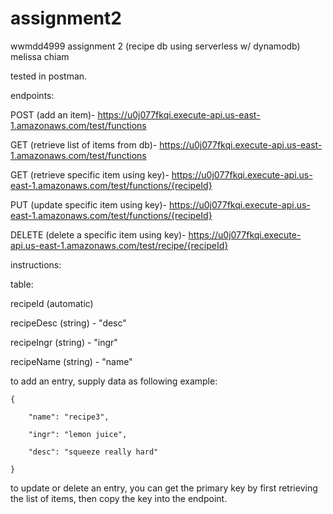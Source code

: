 # assignment2
wwmdd4999 assignment 2 (recipe db using serverless w/ dynamodb)
melissa chiam

tested in postman.

endpoints:

  POST (add an item)- https://u0j077fkqi.execute-api.us-east-1.amazonaws.com/test/functions
  
  GET (retrieve list of items from db)- https://u0j077fkqi.execute-api.us-east-1.amazonaws.com/test/functions
  
  GET (retrieve specific item using key)- https://u0j077fkqi.execute-api.us-east-1.amazonaws.com/test/functions/{recipeId}
  
  PUT (update specific item using key)- https://u0j077fkqi.execute-api.us-east-1.amazonaws.com/test/functions/{recipeId}
  
  DELETE (delete a specific item using key)- https://u0j077fkqi.execute-api.us-east-1.amazonaws.com/test/recipe/{recipeId}

instructions:

table:

recipeId (automatic)

recipeDesc (string) - "desc"

recipeIngr (string) - "ingr"

recipeName (string) - "name"

to add an entry, supply data as following example:
```
{

	"name": "recipe3",
 
	"ingr": "lemon juice",
 
	"desc": "squeeze really hard"

}
```
to update or delete an entry, you can get the primary key by first retrieving the list of items, then copy the key into the endpoint.
